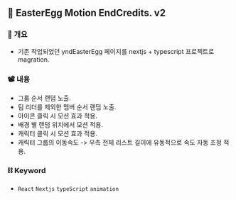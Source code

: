 ## 🧬 EasterEgg Motion EndCredits. v2

### 👻 개요
- 기존 작업되었던 yndEasterEgg 페이지를 nextjs + typescript 프로젝트로 magration.

### 📽 내용
- 그룹 순서 랜덤 노출.
- 팀 리더를 제외한 멤버 순서 랜덤 노출.
- 아이콘 클릭 시 모션 효과 적용.
- 배경 별 랜덤 위치에서 모션 적용.
- 캐릭터 클릭 시 모션 효과 적용.
- 캐릭터 그룹의 이동속도 -> 우측 전체 리스트 길이에 유동적으로 속도 자동 조정 적용.

### ⛓ Keyword
- `React` `Nextjs` `typeScript` `animation`

